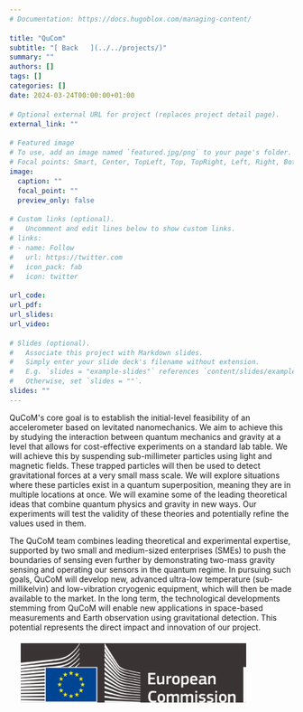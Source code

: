 ```yaml
---
# Documentation: https://docs.hugoblox.com/managing-content/

title: "QuCom"
subtitle: "[ Back   ](../../projects/)"
summary: ""
authors: []
tags: []
categories: []
date: 2024-03-24T00:00:00+01:00

# Optional external URL for project (replaces project detail page).
external_link: ""

# Featured image
# To use, add an image named `featured.jpg/png` to your page's folder.
# Focal points: Smart, Center, TopLeft, Top, TopRight, Left, Right, BottomLeft, Bottom, BottomRight.
image:
  caption: ""
  focal_point: ""
  preview_only: false

# Custom links (optional).
#   Uncomment and edit lines below to show custom links.
# links:
# - name: Follow
#   url: https://twitter.com
#   icon_pack: fab
#   icon: twitter

url_code: 
url_pdf: 
url_slides: 
url_video: 

# Slides (optional).
#   Associate this project with Markdown slides.
#   Simply enter your slide deck's filename without extension.
#   E.g. `slides = "example-slides"` references `content/slides/example-slides.md`.
#   Otherwise, set `slides = ""`.
slides: ""
---
```

<html lang="en">
        <body>
          <!-- <img src="logo-nero.png" align="right" hspace="20" vspace="20" width="400" background="black" /> -->
          <p>
          QuCoM's core goal is to establish the initial-level feasibility of an accelerometer based on levitated nanomechanics. We aim to achieve this by studying the interaction between quantum mechanics and gravity at a level that allows for cost-effective experiments on a standard lab table. We will achieve this by suspending sub-millimeter particles using light and magnetic fields. These trapped particles will then be used to detect gravitational forces at a very small mass scale. We will explore situations where these particles exist in a quantum superposition, meaning they are in multiple locations at once. We will examine some of the leading theoretical ideas that combine quantum physics and gravity in new ways. Our experiments will test the validity of these theories and potentially refine the values used in them.
          </p>
          The QuCoM team combines leading theoretical and experimental expertise, supported by two small and medium-sized enterprises (SMEs) to push the boundaries of sensing even further by demonstrating two-mass gravity sensing and operating our sensors in the quantum regime. In pursuing such goals, QuCoM will develop new, advanced ultra-low temperature (sub-millikelvin) and low-vibration cryogenic equipment, which will then be made available to the market. In the long term, the technological developments stemming from QuCoM will enable new applications in space-based measurements and Earth observation using gravitational detection. This potential represents the direct impact and innovation of our project.
          <img src="logo-ce-nero.png" align="center" hspace="20" vspace="20" width="400" />
        </body>
        </html> 